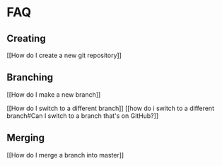 # FAQ

## Creating

[[How do I create a new git repository]]

## Branching

[[How do I make a new branch]]

[[How do I switch to a different branch]]
[[how do i switch to a different branch#Can I switch to a branch that's on GitHub?]]

## Merging

[[How do I merge a branch into master]]

